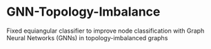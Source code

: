 # GNN-Topology-Imbalance
Fixed equiangular classifier to improve node classification with Graph Neural Networks (GNNs) in topology-imbalanced graphs
